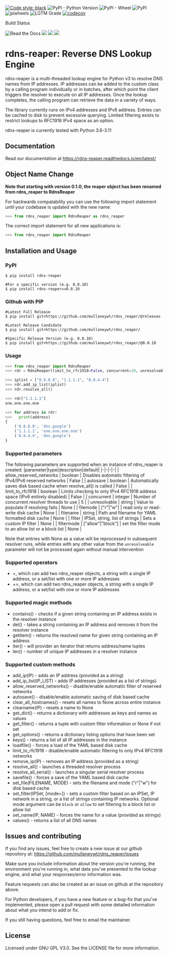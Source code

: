 [![Code style: black](https://img.shields.io/badge/code%20style-black-000000.svg)](https://github.com/ambv/black)
![PyPI - Python Version](https://img.shields.io/pypi/pyversions/rdns-reaper)
![PyPI - Wheel](https://img.shields.io/pypi/wheel/rdns-reaper)
![PyPI](https://img.shields.io/pypi/v/rdns-reaper)
![piwheels](https://img.shields.io/piwheels/v/rdns-reaper)
![LGTM Grade](https://img.shields.io/lgtm/grade/python/github/mullaneywt/rdns_reaper)
[![codecov](https://codecov.io/gh/mullaneywt/rdns_reaper/branch/main/graph/badge.svg?token=9H65KITHYI)](https://codecov.io/gh/mullaneywt/rdns_reaper)

Build Status

![Read the Docs](https://img.shields.io/readthedocs/rdns_reaper)
![](https://github.com/mullaneywt/rdns_reaper/actions/workflows/releases_build.yaml/badge.svg)
![](https://github.com/mullaneywt/rdns_reaper/actions/workflows/main_build.yaml/badge.svg)
![](https://github.com/mullaneywt/rdns_reaper/actions/workflows/dev_build.yaml/badge.svg)

rdns-reaper: Reverse DNS Lookup Engine
======================================

rdns-reaper is a multi-threaded lookup engine for Python v3 to resolve DNS names from IP addresses.  IP addresses can be added to the custom class by a calling program individually or in batches, after which point the client triggers the resolver to execute on all IP addresses.  Once the lookup completes, the calling program can retrieve the data in a variety of ways.

The library currently runs on IPv4 addresses and IPv6 address.  Entries can be cached to disk to prevent excessive querying.  Limited filtering exists to restrict lookups to RFC1918 IPv4 space as an option.

rdns-reaper is currently tested with Python 3.6-3.11

Documentation
-------------

Read our documentation at https://rdns-reaper.readthedocs.io/en/latest/

Object Name Change
------------------

**Note that starting with version 0.1.0, the reaper object has been renamed from rdns_reaper to RdnsReaper**

For backwards compatability you can use the following import statement until your codebase is updated with the new name:

```python
>>> from rdns_reaper import RdnsReaper as rdns_reaper
```

The correct import statement for all new applications is:

```python
>>> from rdns_reaper import RdnsReaper
```


Installation and Usage
----------------------


### PyPI
```shell
$ pip install rdns-reaper

#For a specific version (e.g. 0.0.10)
$ pip install rdns-reaper==0.0.10
```

### Github with PIP
```shell
#Latest Full Release
$ pip install git+https://github.com/mullaneywt/rdns_reaper/@releases

#Latest Release Candidate
$ pip install git+https://github.com/mullaneywt/rdns_reaper/

#Specific Release Version (e.g. 0.0.10)
$ pip install git+https://github.com/mullaneywt/rdns_reaper/@0.0.10
```

### Usage
```python
>>> from rdns_reaper import RdnsReaper
>>> rdr = RdnsReaper(limit_to_rfc1918=False, concurrent=20, unresolvable=r"N\A")

>>> iplist = ["8.8.8.8", "1.1.1.1", "8.8.4.4"]
>>> rdr.add_ip_list(iplist)
>>> rdr.resolve_all()

>>> rdr["1.1.1.1"]
one.one.one.one

>>> for address in rdr:
>>>   print(address)
{
	('8.8.8.8', 'dns.google')
	('1.1.1.1', 'one.one.one.one')
	('8.8.4.4', 'dns.google')
}
```

### Supported parameters
The following parameters are supported when an instance of rdns_reaper is created:
|parameter|type|description|default|
|-|-|-|-|
| allow_reserved_networks | boolean | Disables automatic filtering of IPv4/IPv6 reserved networks | False |
| autosave | boolean | Automatically saves disk based cache when resolve_all() is called | False |
| limit_to_rfc1918 | boolean | Limits checking to only IPv4 RFC1918 address space (IPv6 entirely disabled) | False |
| concurrent | integer | Number of concurrent resolver threads to use | 5 |
| unresolvable | string | Value to populate if resolving fails | None |
| filemode | ["r"\|"w"] | read only or read-write disk cache | None |
| filename | string | Path and filename for YAML formatted disk cache | None |
| filter | IPSet, string, list of strings | Sets a custom IP filter | None |
| filtermode | ["allow"\|"block"] | set the filter mode to an allow list or a block list | None |

Note that entries with None as a value will be reprocessed in subsequent resolver runs, while entries with any other value from the `unresolveable` parameter will not be processed again without manual intervention

### Supported operators
* \+, which can add two rdns_reaper objects, a string with a single IP address, or a set/list with one or more IP addresses
* \+=, which can add two rdns_reaper objects, a string with a single IP address, or a set/list with one or more IP addresses

### Supported magic methods
* contains() - checks if a given string containing an IP address exists in the resolver instance
* del() - takes a string containing an IP address and removes it from the resolver instance
* getitem() - returns the resolved name for given string containing an IP address
* iter() - will provider an iterator that returns address/name tuples
* len() - number of unique IP addresses in a resolver instance

### Supported custom methods
* add_ip(IP) - adds an IP address (provided as a string)
* add_ip_list(IP_LIST) - adds IP addresses (provided as a list of strings)
* allow_reserved_networks() - disable/enable automatic filter of reserved networks
* autosave() - disable/enable automatic saving of disk based cache
* clear_all_hostnames() - resets all names to None across entire instance
* clearname(IP) - resets a name to None
* get_dict() - returns a dictionary with addresses as keys and names as values
* get_filter() - returns a tuple with custom filter information or None if not set
* get_options() - returns a dictionary listing options that have been set
* keys() - returns a list of all IP addresses in the instance
* loadfile() - forces a load of the YAML based disk cache
* limit_to_rfc1918 - disable/enable automatic filtering to only IPv4 RFC1918 networks
* remove_ip(IP) - removes an IP address (provided as a string)
* resolve_all() - launches a threaded resolver process
* resolve_all_serial() - launches a singular serial resolver process
* savefile() - forces a save of the YAML based disk cache
* set_file(FILENAME, MODE) - sets the filename and mode ("r"|"w") for disk based cache
* set_filter(IPSet, [mode=]) - sets a custom filter based on an IPSet, IP network in a string, or a list of strings containing IP networks.  Optional mode argument can be `block` or `allow` to set filtering to a block list or allow list
* set_name(IP, NAME) - forces the name for a value (provided as strings)
* values() - returns a list of all DNS names

Issues and contributing
-----------------------

If you find any issues, feel free to create a new issue at our github repository at: https://github.com/mullaneywt/rdns_reaper/issues

Make sure you include information about the version you're running, the environment you're running in, what data you've presented to the lookup engine, and what your responses/error information was.

Feature requests can also be created as an issue on github at the repository above.

For Python developers, if you have a new feature or a bug-fix that you've implemented, please open a pull request with some detailed information about what you intend to add or fix.

If you still having questions, feel free to email the maintainer.

License
-------

Licensed under GNU GPL V3.0.  See the LICENSE file for more information.
